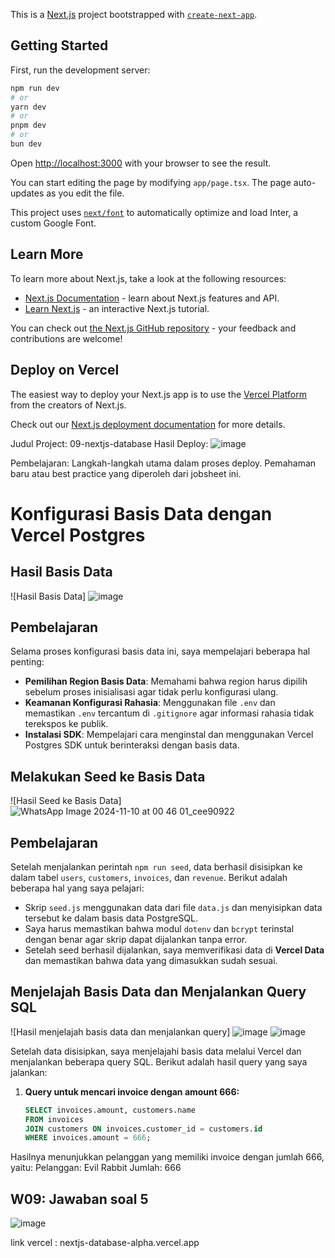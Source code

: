 This is a [Next.js](https://nextjs.org/) project bootstrapped with [`create-next-app`](https://github.com/vercel/next.js/tree/canary/packages/create-next-app).

## Getting Started

First, run the development server:

```bash
npm run dev
# or
yarn dev
# or
pnpm dev
# or
bun dev
```

Open [http://localhost:3000](http://localhost:3000) with your browser to see the result.

You can start editing the page by modifying `app/page.tsx`. The page auto-updates as you edit the file.

This project uses [`next/font`](https://nextjs.org/docs/basic-features/font-optimization) to automatically optimize and load Inter, a custom Google Font.

## Learn More

To learn more about Next.js, take a look at the following resources:

- [Next.js Documentation](https://nextjs.org/docs) - learn about Next.js features and API.
- [Learn Next.js](https://nextjs.org/learn) - an interactive Next.js tutorial.

You can check out [the Next.js GitHub repository](https://github.com/vercel/next.js/) - your feedback and contributions are welcome!

## Deploy on Vercel

The easiest way to deploy your Next.js app is to use the [Vercel Platform](https://vercel.com/new?utm_medium=default-template&filter=next.js&utm_source=create-next-app&utm_campaign=create-next-app-readme) from the creators of Next.js.

Check out our [Next.js deployment documentation](https://nextjs.org/docs/deployment) for more details.

Judul Project: 09-nextjs-database
Hasil Deploy: ![image](https://github.com/user-attachments/assets/876f2222-caaf-4f58-ac9e-628b6b157529)

Pembelajaran:
Langkah-langkah utama dalam proses deploy.
Pemahaman baru atau best practice yang diperoleh dari jobsheet ini.

# Konfigurasi Basis Data dengan Vercel Postgres

## Hasil Basis Data
![Hasil Basis Data] ![image](https://github.com/user-attachments/assets/efe0b1f6-d44f-4cfb-bcfc-828048fa2a9e)

## Pembelajaran
Selama proses konfigurasi basis data ini, saya mempelajari beberapa hal penting:
- **Pemilihan Region Basis Data**: Memahami bahwa region harus dipilih sebelum proses inisialisasi agar tidak perlu konfigurasi ulang.
- **Keamanan Konfigurasi Rahasia**: Menggunakan file `.env` dan memastikan `.env` tercantum di `.gitignore` agar informasi rahasia tidak terekspos ke publik.
- **Instalasi SDK**: Mempelajari cara menginstal dan menggunakan Vercel Postgres SDK untuk berinteraksi dengan basis data.

## Melakukan Seed ke Basis Data
![Hasil Seed ke Basis Data] ![WhatsApp Image 2024-11-10 at 00 46 01_cee90922](https://github.com/user-attachments/assets/4fd564ef-d4bf-40e6-aa75-f59e409d3620)

## Pembelajaran
Setelah menjalankan perintah `npm run seed`, data berhasil disisipkan ke dalam tabel `users`, `customers`, `invoices`, dan `revenue`. Berikut adalah beberapa hal yang saya pelajari:
- Skrip `seed.js` menggunakan data dari file `data.js` dan menyisipkan data tersebut ke dalam basis data PostgreSQL.
- Saya harus memastikan bahwa modul `dotenv` dan `bcrypt` terinstal dengan benar agar skrip dapat dijalankan tanpa error.
- Setelah seed berhasil dijalankan, saya memverifikasi data di **Vercel Data** dan memastikan bahwa data yang dimasukkan sudah sesuai.

## Menjelajah Basis Data dan Menjalankan Query SQL
![Hasil menjelajah basis data dan menjalankan query] ![image](https://github.com/user-attachments/assets/fa97ed4d-66a6-48fd-95c8-899dc55b22ea)
![image](https://github.com/user-attachments/assets/26334b2e-e700-4769-99a1-8a35c066d9ac)


Setelah data disisipkan, saya menjelajahi basis data melalui Vercel dan menjalankan beberapa query SQL. Berikut adalah hasil query yang saya jalankan:

1. **Query untuk mencari invoice dengan amount 666:**
   ```sql
   SELECT invoices.amount, customers.name
   FROM invoices
   JOIN customers ON invoices.customer_id = customers.id
   WHERE invoices.amount = 666;
Hasilnya menunjukkan pelanggan yang memiliki invoice dengan jumlah 666, yaitu:
Pelanggan: Evil Rabbit
Jumlah: 666

## W09: Jawaban soal 5
![image](https://github.com/user-attachments/assets/ae7ac137-bd40-4b54-85ff-6e1e301a70e3)

link vercel : nextjs-database-alpha.vercel.app

